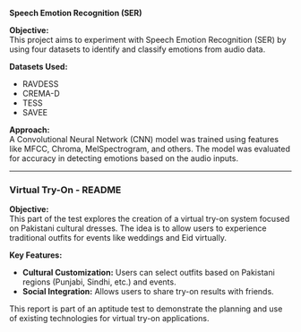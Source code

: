
**Speech Emotion Recognition (SER)**

**Objective:**  
This project aims to experiment with Speech Emotion Recognition (SER) by using four datasets to identify and classify emotions from audio data.

**Datasets Used:**  
- RAVDESS
- CREMA-D
- TESS
- SAVEE

**Approach:**  
A Convolutional Neural Network (CNN) model was trained using features like MFCC, Chroma, MelSpectrogram, and others. The model was evaluated for accuracy in detecting emotions based on the audio inputs.

---

### Virtual Try-On - README

**Objective:**  
This part of the test explores the creation of a virtual try-on system focused on Pakistani cultural dresses. The idea is to allow users to experience traditional outfits for events like weddings and Eid virtually.

**Key Features:**
- **Cultural Customization:** Users can select outfits based on Pakistani regions (Punjabi, Sindhi, etc.) and events.
- **Social Integration:** Allows users to share try-on results with friends.

This report is part of an aptitude test to demonstrate the planning and use of existing technologies for virtual try-on applications.
